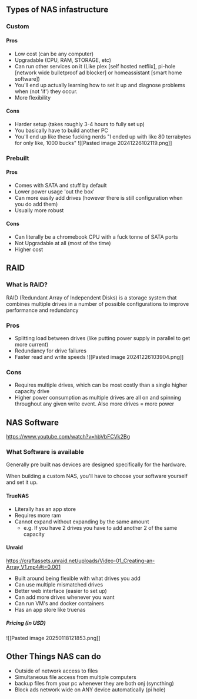 
## Types of NAS infastructure

### Custom
#### Pros
- Low cost (can be any computer)
- Upgradable (CPU, RAM, STORAGE, etc)
- Can run other services on it (Like plex [self hosted netflix], pi-hole [network wide bulletproof ad blocker] or homeassistant [smart home software])
- You'll end up actually learning how to set it up and diagnose problems when (not 'if') they occur.   
- More flexibility 
#### Cons
- Harder setup (takes roughly 3-4 hours to fully set up)
- You basically have to build another PC
- You'll end up like these fucking nerds 
	"I ended up with like 80 terrabytes for only like, 1000 bucks"
	![[Pasted image 20241226102119.png]]
### Prebuilt
#### Pros
- Comes with SATA and stuff by default
- Lower power usage 'out the box'
- Can more easily add drives (however there is still configuration when you do add them)
- Usually more robust 

#### Cons
- Can literally be a chromebook CPU with a fuck tonne of SATA ports
- Not Upgradable at all (most of the time)
- Higher cost 

## RAID
### What is RAID?
RAID (Redundant Array of Independent Disks) is a storage system that combines multiple drives in a number of possible configurations to improve performance and redundancy 
### Pros
- Splitting load between drives (like putting power supply in parallel to get more current)
- Redundancy for drive failures
- Faster read and write speeds
![[Pasted image 20241226103904.png]]
### Cons
- Requires multiple drives, which can be most costly than a single higher capacity drive
- Higher power consumption as multiple drives are all on and spinning throughout any given write event. Also more drives = more power
## NAS Software
https://www.youtube.com/watch?v=hbVbFCVk2Bg
### What Software is available 
Generally pre built nas devices are designed specifically for the hardware.

When building a custom NAS, you'll have to choose your software yourself and set it up.




#### TrueNAS
- Literally has an app store
- Requires more ram
- Cannot expand without expanding by the same amount
	- e.g. If you have 2 drives you have to add another 2 of the same capacity


#### Unraid
https://craftassets.unraid.net/uploads/Video-01_Creating-an-Array_V1.mp4#t=0.001
- Built around being flexible with what drives you add
- Can use multiple mismatched drives
- Better web interface (easier to set up)
- Can add more drives whenever you want
- Can run VM's and docker containers 
- Has an app store like truenas
##### Pricing (in USD)
![[Pasted image 20250118121853.png]]


## Other Things NAS can do 
- Outside of network access to files
- Simultaneous file access from multiple computers
- backup files from your pc whenever they are both onj (syncthing)
- Block ads network wide on ANY device automatically (pi hole)